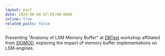 ```yaml
---
layout: post
date: 2024-06-08 07:59:00-0400
inline: true
related_posts: false
---
```


Presenting "Anatomy of LSM Memory Buffer" at [DBTest](https://dbtest-workshop.github.io/index.html) workshop affiliated from [SIGMOD](https://2024.sigmod.org/index.shtml), exploring the impact of memory buffer implementations on LSM-engines.